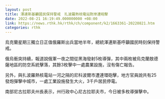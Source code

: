 ```yaml
---
layout: post
title: 澤連斯基籲國民保持警戒　扎波羅熱核電站對岸遭砲擊
date: 2022-08-21 16:19:49.000000000 +08:00
link: https://news.rthk.hk/rthk/ch/component/k2/1663361-20220821.htm
categories: rthk
---
```


烏克蘭星期三獨立日正值俄羅斯出兵當地半年，總統澤連斯基呼籲國民時刻保持警戒。

俄烏衝突持續，報道說俄軍一夜之間從黑海發射5枚導彈，其中兩枚被烏克蘭敖德薩地區的防空系統擊落，其餘3枚擊中一處農業設施，沒有傷亡報告。

另外，與扎波羅熱核電站一河之隔的尼科波爾市遭連環砲擊，地方官員說共有25發炮彈擊中城市，一處工業設施發生大火，3千戶居民停電。

南部尼古拉耶夫州長表示，州行政中心尼古拉耶夫市，今日被多枚導彈擊中。
